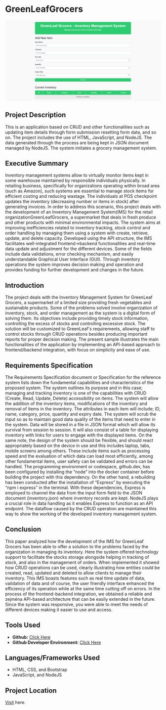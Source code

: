 # GreenLeafGrocers
![alt text](image.png)
## Project Description
This is an application based on CRUD and other functionalities such as updating item details through form submission resetting form data, and so on. The project includes the use of HTML, JavaScript, and NodeJS. The data generated through the process are being kept in JSON document managed by NodeJS. The system imitates a grocery management system.
## Executive Summary
Inventory management systems allow to virtually monitor items kept in some warehouse maintained by responsible individuals physically. In retailing business, specifically for organizations operating within broad area (such as Amazon), such systems are essential to manage stock items for efficient costing and reducing wastage. The individuals at POS checkpoint updates the inventory (decreasing number or items in stock) after generating invoices. 
In order to address this scenario, this project deals with the development of an Inventory Management System(IMS) for the retail organizationGreenLeafGrocers, a supermarket that deals in fresh produce and other products with minimal environmental impacts. The system aims at improving inefficiencies related to inventory tracking, stock control and order handling by managing them using a system with create, retrieve, update, and delete capacity. Developed using the API structure, the IMS facilitates well-integrated frontend->backend functionalities and real-time data update and adjustment for the different devices. Some of the fields include data validations, error checking mechanism, and easily understandable Graphical User Interface (GUI). Through inventory operations the system improves decision making and operation and provides funding for further development and changes in the future.
## Introduction
The project deals with the Inventory Management System for GreenLeaf Grocers, a supermarket of a limited size providing fresh vegetables and sustainable products. Some of the problems solved involve organization of inventory, stock, and order management as the system is a digital form of solving them. Its objectives include providing timely stock information, controlling the excess of stocks and controlling excessive stock. The solution will be customized to GreenLeaf's requirements, allowing staff to control stocks through CRUD operations besides producing important reports for proper decision making. The present sample illustrates the main functionalities of the application by implementing an API-based approach to frontend/backend integration, with focus on simplicity and ease of use.
## Requirements Specification
The Requirements Specification document or Specification for the reference system lists down the fundamental capabilities and characteristics of the proposed system. The system outlines its purpose and in this case; managing and tracking inventory is one of the capabilities with CRUD (Create, Read, Update, Delete) accessibility on items. The system will allow the addition of the inventory items, modifications of the inventory and removal of items in the inventory. The attributes in each item will include; ID, name, category, price, quantity and expiry date. The system will scrub the input so as to maintain good data quality of the items that need to enter in the system. Data will be stored in a file in JSON format which will allow its survival from session to session. It will also consist of a table for displaying inventory with links for users to engage with the displayed items. On the same note, the design of the system should be flexible, and should react appropriately based on the device in use and this includes laptop, tabs, mobile screens among others. These include items such as processing speed and the evaluation of which data can load most efficiently, among other fundamental items, user safety can be validated and errors can be handled.
The programming environment or codespace, github.dev, has been configured by installing the “node” into the docker container before building the project with this dependency. On the other hand, a rebuilding has been conducted after the installation of “Express” by executing the “npm i express” in the terminal. With these dependencies, Express is employed to channel the data from the input form field to the JSON document (inventory.json) where inventory records are kept. NodeJS plays a crucial role in data handling as it enables Express to function as an API endpoint. The dataflow caused by the CRUD operation are maintained this way to show the working of the developed inventory management system.

## Conclusion
This paper analyzed how the development of the IMS for GreenLeaf Grocers has been able to offer a solution to the problems faced by the organization in managing its inventory. Here the system offered technology support to facilitate the stocks storage alongside helping in tracking of stock, and also in the management of orders. When implemented it showed how CRUD operations can be used, clearly illustrating how entities could be created, read, updated and deleted to allow clients to manage their inventory. This IMS boasts features such as real time update of data, validation of data and of course, the user friendly interface enhanced the efficiency of its operation while at the same time cutting off on errors. In the process of the frontend-backend integration, we obtained a reliable and zejména API-based architecture that can be easily extended in the future. Since the system was responsive, you were able to meet the needs of different devices making it easier to use and access.

## Tools Used
- __Github:__ [Click Here](https://github.com/)
- __Github Developer Environment:__ [Click Here](https://github.dev/github/dev)

## Languages/Frameworks Used
- HTML, CSS, and Bootstrap
- JavaScript, and NodeJS

## Project Location
[Visit](https://github.com/sohail00123/GreenLeafGrocers) here.
